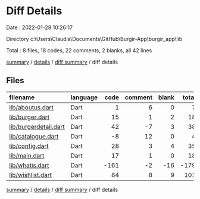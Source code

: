 # Diff Details

Date : 2022-01-28 10:26:17

Directory c:\Users\Claudia\Documents\GitHub\Burgir-App\burgir_app\lib

Total : 8 files,  18 codes, 22 comments, 2 blanks, all 42 lines

[summary](results.md) / [details](details.md) / [diff summary](diff.md) / diff details

## Files
| filename | language | code | comment | blank | total |
| :--- | :--- | ---: | ---: | ---: | ---: |
| [lib/aboutus.dart](/lib/aboutus.dart) | Dart | 1 | 6 | 0 | 7 |
| [lib/burger.dart](/lib/burger.dart) | Dart | 15 | 1 | 2 | 18 |
| [lib/burgerdetail.dart](/lib/burgerdetail.dart) | Dart | 42 | -7 | 3 | 38 |
| [lib/catalogue.dart](/lib/catalogue.dart) | Dart | -8 | 12 | 0 | 4 |
| [lib/config.dart](/lib/config.dart) | Dart | 28 | 3 | 4 | 35 |
| [lib/main.dart](/lib/main.dart) | Dart | 17 | 1 | 0 | 18 |
| [lib/whatis.dart](/lib/whatis.dart) | Dart | -161 | -2 | -16 | -179 |
| [lib/wishlist.dart](/lib/wishlist.dart) | Dart | 84 | 8 | 9 | 101 |

[summary](results.md) / [details](details.md) / [diff summary](diff.md) / diff details